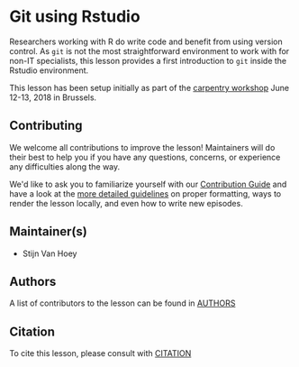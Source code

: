 # Git using Rstudio

Researchers working with R do write code and benefit from using version control. As `git` is not the most straightforward environment to work with for non-IT specialists, this lesson provides a first introduction to `git` inside the Rstudio environment. 

This lesson has been setup initially as part of the [carpentry workshop](https://inbo.github.io/2018-06-12-bru-datacarpentry-inbo-elixir/) June 12-13, 2018 in Brussels.

## Contributing

We welcome all contributions to improve the lesson! Maintainers will do their best to help you if you have any questions, concerns, or experience any difficulties along the way.

We'd like to ask you to familiarize yourself with our [Contribution Guide](CONTRIBUTING.md) and have a look at the [more detailed guidelines][lesson-example] on proper formatting, ways to render the lesson locally, and even
how to write new episodes.

## Maintainer(s)

* Stijn Van Hoey

## Authors

A list of contributors to the lesson can be found in [AUTHORS](AUTHORS)

## Citation

To cite this lesson, please consult with [CITATION](CITATION)

[lesson-example]: https://swcarpentry.github.io/lesson-example